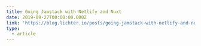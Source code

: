 ```yaml
---
title: Going Jamstack with Netlify and Nuxt
date: 2019-09-27T00:00:00.000Z
link: 'https://blog.lichter.io/posts/going-jamstack-with-netlify-and-nuxt/'
type:
  - article
---
```

